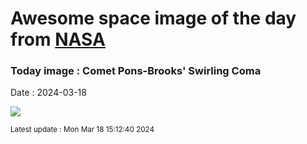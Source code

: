 
# Awesome space image of the day from [NASA](https://api.nasa.gov/)

### Today image : Comet Pons-Brooks' Swirling Coma
Date : 2024-03-18

![](https://apod.nasa.gov/apod/image/2403/CometPonsBrook_Vallestad_960.jpg)

<small>Latest update : Mon Mar 18 15:12:40 2024</small>
        